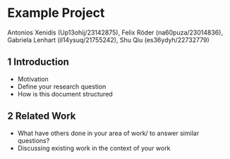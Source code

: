 # Example Project

Antonios Xenidis (Up13ohij/23142875), Felix Röder (na60puza/23014836), Gabriela	Lenhart (il14ysuq/21755242), Shu Qiu (es36ydyh/22732779)

## 1 Introduction

- Motivation
- Define your research question
- How is this document structured
## 2 Related Work
- What have others done in your area of work/ to answer similar questions?
- Discussing existing work in the context of your work
